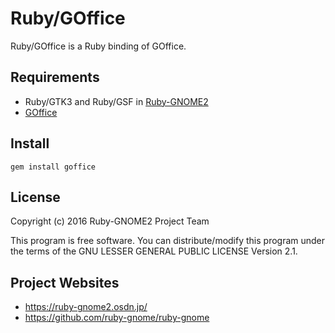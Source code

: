 # Ruby/GOffice

Ruby/GOffice is a Ruby binding of GOffice.

## Requirements

* Ruby/GTK3 and Ruby/GSF in
  [Ruby-GNOME2](https://ruby-gnome2.osdn.jp/)
* [GOffice](https://developer.gnome.org/goffice/)

## Install

    gem install goffice

## License

Copyright (c) 2016 Ruby-GNOME2 Project Team

This program is free software. You can distribute/modify this program
under the terms of the GNU LESSER GENERAL PUBLIC LICENSE Version 2.1.

## Project Websites

*   https://ruby-gnome2.osdn.jp/
*   https://github.com/ruby-gnome/ruby-gnome
